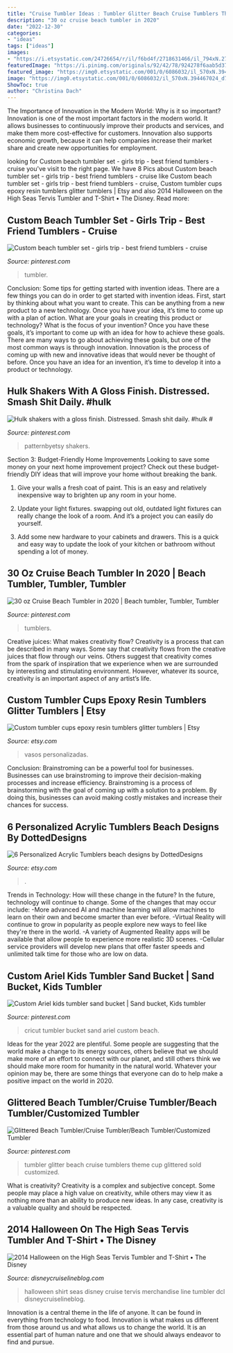 ```yaml
---
title: "Cruise Tumbler Ideas : Tumbler Glitter Beach Cruise Tumblers Theme Cup Glittered Sold Customized"
description: "30 oz cruise beach tumbler in 2020"
date: "2022-12-30"
categories:
- "ideas"
tags: ["ideas"]
images:
- "https://i.etsystatic.com/24726654/r/il/f6bd4f/2718631466/il_794xN.2718631466_lz75.jpg"
featuredImage: "https://i.pinimg.com/originals/92/42/78/924278f6aab5d375029b4b1ef5cc0e65.jpg"
featured_image: "https://img0.etsystatic.com/001/0/6086032/il_570xN.394467024_d7fr.jpg"
image: "https://img0.etsystatic.com/001/0/6086032/il_570xN.394467024_d7fr.jpg"
ShowToc: true
author: "Christina Dach"
---
```



The Importance of Innovation in the Modern World: Why is it so important?
Innovation is one of the most important factors in the modern world. It allows businesses to continuously improve their products and services, and make them more cost-effective for customers. Innovation also supports economic growth, because it can help companies increase their market share and create new opportunities for employment.

	

		
looking for Custom beach tumbler set - girls trip - best friend tumblers - cruise you've visit to the right page. We have 8 Pics about Custom beach tumbler set - girls trip - best friend tumblers - cruise like Custom beach tumbler set - girls trip - best friend tumblers - cruise, Custom tumbler cups epoxy resin tumblers glitter tumblers | Etsy and also 2014 Halloween on the High Seas Tervis Tumbler and T-Shirt • The Disney. Read more:
		
    
## Custom Beach Tumbler Set - Girls Trip - Best Friend Tumblers - Cruise

<img loading=lazy src="https://i.pinimg.com/originals/57/36/bc/5736bc88380938ec7bb301b507c6fa6b.jpg" onerror="this.onerror=null;this.src='https://tse1.mm.bing.net/th?id=OIP.dqrxi1FDePtDEcaOAbEhPQHaGG&amp;pid=15.1';" alt="Custom beach tumbler set - girls trip - best friend tumblers - cruise">

_Source: pinterest.com_

>tumbler. 

	

Conclusion: Some tips for getting started with invention ideas.
There are a few things you can do in order to get started with invention ideas. First, start by thinking about what you want to create. This can be anything from a new product to a new technology. Once you have your idea, it’s time to come up with a plan of action. What are your goals in creating this product or technology? What is the focus of your invention? Once you have these goals, it’s important to come up with an idea for how to achieve these goals. There are many ways to go about achieving these goals, but one of the most common ways is through innovation. Innovation is the process of coming up with new and innovative ideas that would never be thought of before. Once you have an idea for an invention, it’s time to develop it into a product or technology.

    
## Hulk Shakers With A Gloss Finish. Distressed. Smash Shit Daily. #hulk #

<img loading=lazy src="https://i.pinimg.com/736x/0a/ed/53/0aed53c502abfc72fc2ec99dd8205cba.jpg" onerror="this.onerror=null;this.src='https://tse3.mm.bing.net/th?id=OIP.J36ez3Tl5ggqZw5BrKurqAHaHU&amp;pid=15.1';" alt="Hulk shakers with a gloss finish. Distressed. Smash shit daily. #hulk #">

_Source: pinterest.com_

>patternbyetsy shakers. 

	

Section 3: Budget-Friendly Home Improvements
Looking to save some money on your next home improvement project? Check out these budget-friendly DIY ideas that will improve your home without breaking the bank.
1. Give your walls a fresh coat of paint. This is an easy and relatively inexpensive way to brighten up any room in your home.

2. Update your light fixtures. swapping out old, outdated light fixtures can really change the look of a room. And it’s a project you can easily do yourself.

3. Add some new hardware to your cabinets and drawers. This is a quick and easy way to update the look of your kitchen or bathroom without spending a lot of money.

    
## 30 Oz Cruise Beach Tumbler In 2020 | Beach Tumbler, Tumbler, Tumbler

<img loading=lazy src="https://i.pinimg.com/originals/07/c8/8c/07c88c016e07fc58923a9668cc464259.jpg" onerror="this.onerror=null;this.src='https://tse1.mm.bing.net/th?id=OIP.10zgLrPbVAs7CZpmyakmpgHaJ4&amp;pid=15.1';" alt="30 oz Cruise Beach Tumbler in 2020 | Beach tumbler, Tumbler, Tumbler">

_Source: pinterest.com_

>tumblers. 

	

Creative juices: What makes creativity flow?
Creativity is a process that can be described in many ways. Some say that creativity flows from the creative juices that flow through our veins. Others suggest that creativity comes from the spark of inspiration that we experience when we are surrounded by interesting and stimulating environment. However, whatever its source, creativity is an important aspect of any artist’s life.

    
## Custom Tumbler Cups Epoxy Resin Tumblers Glitter Tumblers | Etsy

<img loading=lazy src="https://i.etsystatic.com/24726654/r/il/f6bd4f/2718631466/il_794xN.2718631466_lz75.jpg" onerror="this.onerror=null;this.src='https://tse1.mm.bing.net/th?id=OIP.CBP54XHjR1DJuAsgZFulMAHaHa&amp;pid=15.1';" alt="Custom tumbler cups epoxy resin tumblers glitter tumblers | Etsy">

_Source: etsy.com_

>vasos personalizadas. 

	

Conclusion: Brainstroming can be a powerful tool for businesses.
Businesses can use brainstroming to improve their decision-making processes and increase efficiency. Brainstroming is a process of brainstorming with the goal of coming up with a solution to a problem. By doing this, businesses can avoid making costly mistakes and increase their chances for success.

    
## 6 Personalized Acrylic Tumblers Beach Designs By DottedDesigns

<img loading=lazy src="https://img0.etsystatic.com/001/0/6086032/il_570xN.394467024_d7fr.jpg" onerror="this.onerror=null;this.src='https://tse1.mm.bing.net/th?id=OIP.J9mIJFedHv72XCNmM15y-QHaJ4&amp;pid=15.1';" alt="6 Personalized Acrylic Tumblers beach designs by DottedDesigns">

_Source: etsy.com_

>. 

	

Trends in Technology: How will these change in the future?
In the future, technology will continue to change. Some of the changes that may occur include: 
-More advanced AI and machine learning will allow machines to learn on their own and become smarter than ever before.
-Virtual Reality will continue to grow in popularity as people explore new ways to feel like they're there in the world.
-A variety of Augmented Reality apps will be available that allow people to experience more realistic 3D scenes.
-Cellular service providers will develop new plans that offer faster speeds and unlimited talk time for those who are low on data.

    
## Custom Ariel Kids Tumbler Sand Bucket | Sand Bucket, Kids Tumbler

<img loading=lazy src="https://i.pinimg.com/originals/92/42/78/924278f6aab5d375029b4b1ef5cc0e65.jpg" onerror="this.onerror=null;this.src='https://tse1.mm.bing.net/th?id=OIP.aQcFcPWa4b2wzVpBItLEHwHaLE&amp;pid=15.1';" alt="Custom Ariel kids tumbler sand bucket | Sand bucket, Kids tumbler">

_Source: pinterest.com_

>cricut tumbler bucket sand ariel custom beach. 

	

Ideas for the year 2022 are plentiful. Some people are suggesting that the world make a change to its energy sources, others believe that we should make more of an effort to connect with our planet, and still others think we should make more room for humanity in the natural world. Whatever your opinion may be, there are some things that everyone can do to help make a positive impact on the world in 2020.

    
## Glittered Beach Tumbler/Cruise Tumbler/Beach Tumbler/Customized Tumbler

<img loading=lazy src="https://i.pinimg.com/originals/08/c2/95/08c29512f20e18f75f9544f015c3f274.jpg" onerror="this.onerror=null;this.src='https://tse1.mm.bing.net/th?id=OIP.TX3ukXL2ZQ3MXy5xtFitywHaMd&amp;pid=15.1';" alt="Glittered Beach Tumbler/Cruise Tumbler/Beach Tumbler/Customized Tumbler">

_Source: pinterest.com_

>tumbler glitter beach cruise tumblers theme cup glittered sold customized. 

	

What is creativity?
Creativity is a complex and subjective concept. Some people may place a high value on creativity, while others may view it as nothing more than an ability to produce new ideas. In any case, creativity is a valuable quality and should be respected.

    
## 2014 Halloween On The High Seas Tervis Tumbler And T-Shirt • The Disney

<img loading=lazy src="https://disneycruiselineblog.com/wp-content/uploads/2014/09/DCL-2014-Halloween-Merchandise-Shirt.jpg" onerror="this.onerror=null;this.src='https://tse2.mm.bing.net/th?id=OIP.lnz-0YgyA1sjuIpbS5BNBAHaJ4&amp;pid=15.1';" alt="2014 Halloween on the High Seas Tervis Tumbler and T-Shirt • The Disney">

_Source: disneycruiselineblog.com_

>halloween shirt seas disney cruise tervis merchandise line tumbler dcl disneycruiselineblog. 

	

Innovation is a central theme in the life of anyone. It can be found in everything from technology to food. Innovation is what makes us different from those around us and what allows us to change the world. It is an essential part of human nature and one that we should always endeavor to find and pursue.


